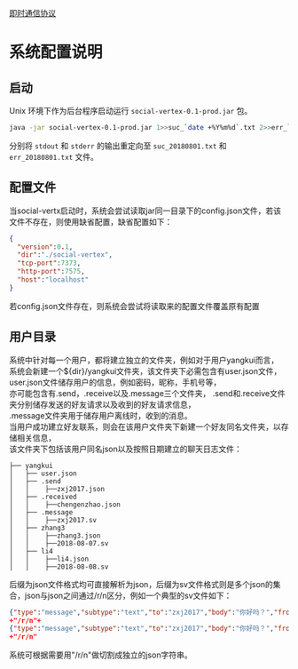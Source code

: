 
[即时通信协议](README.md)

# 系统配置说明

## 启动
Unix 环境下作为后台程序启动运行 `social-vertex-0.1-prod.jar` 包。

```bash
java -jar social-vertex-0.1-prod.jar 1>>suc_`date +%Y%m%d`.txt 2>>err_`date +%Y%m%d`.txt &
```
分别将 `stdout` 和 `stderr` 的输出重定向至 `suc_20180801.txt` 和 `err_20180801.txt` 文件。

## 配置文件
当social-vertx启动时，系统会尝试读取jar同一目录下的config.json文件，若该文件不存在，则使用缺省配置，缺省配置如下：

```json
{ 
  "version":0.1,
  "dir":"./social-vertex",
  "tcp-port":7373,
  "http-port":7575,
  "host":"localhost"
}
```

若config.json文件存在，则系统会尝试将读取来的配置文件覆盖原有配置

## 用户目录
系统中针对每一个用户，都将建立独立的文件夹，例如对于用户yangkui而言，  
系统会新建一个${dir}/yangkui文件夹，该文件夹下必需包含有user.json文件，  
user.json文件储存用户的信息，例如密码，昵称，手机号等，  
亦可能包含有.send，.receive以及.message三个文件夹，
.send和.receive文件夹分别储存发送的好友请求以及收到的好友请求信息，  
.message文件夹用于储存用户离线时，收到的消息。  
当用户成功建立好友联系，则会在该用户文件夹下新建一个好友同名文件夹，以存储相关信息，  
该文件夹下包括该用户同名json以及按照日期建立的聊天日志文件：
```text       
├── yangkui    
│   ├── user.json    
│   ├── .send    
│   │    ├──zxj2017.json  
│   ├── .received  
│   │    ├──chengenzhao.json  
│   ├── .message  
│   │    ├──zxj2017.sv  
│   ├── zhang3   
│   │    ├──zhang3.json  
│   │    ├──2018-08-07.sv  
│   ├── li4  
│   │    ├──li4.json  
│   │    ├──2018-08-08.sv  
```

后缀为json文件格式均可直接解析为json，后缀为sv文件格式则是多个json的集合，json与json之间通过/r/n区分，例如一个典型的sv文件如下：  
```json
{"type":"message","subtype":"text","to":"zxj2017","body":"你好吗？","from":"yangkui"}
+"/r/n"+
{"type":"message","subtype":"text","to":"zxj2017","body":"你好吗？","from":"yangkui"}
+"/r/n"  
```
系统可根据需要用"/r/n"做切割成独立的json字符串。
